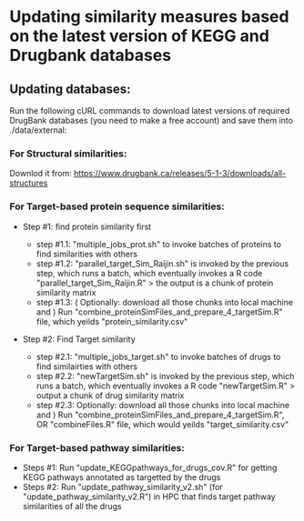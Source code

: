 # Updating similarity measures based on the latest version of KEGG and Drugbank databases
 
## Updating databases:
Run the following cURL commands to download latest versions of required DrugBank databases (you need to make a free account) and save them into ./data/external:

### For Structural similarities:
Downlod it from: https://www.drugbank.ca/releases/5-1-3/downloads/all-structures 

### For Target-based protein sequence similarities:

- Step #1: find protein similarity first
	- step #1.1: "multiple_jobs_prot.sh" to invoke batches of proteins to find similarities with others
	- step #1.2: "parallel_target_Sim_Raijin.sh" is invoked by the previous step, which runs a batch, which
			eventually invokes a R code "parallel_target_Sim_Raijin.R" > the output is a chunk of protein
			similarity matrix
	- step #1.3: ( Optionally: download all those chunks into local machine and )
			Run "combine_proteinSimFiles_and_prepare_4_targetSim.R" file, which yeilds "protein_similarity.csv"

- Step #2: Find Target similarity
	- step #2.1: "multiple_jobs_target.sh" to invoke batches of drugs to find similairties with others
	- step #2.2: "newTargetSim.sh" is invoked by the previous step, which runs a batch, which
			eventually invokes a R code "newTargetSim.R" > output a chunk of drug similarity matrix
	- step #2.3:  Optionally: download all those chunks into local machine and )
			Run "combine_proteinSimFiles_and_prepare_4_targetSim.R", OR "combineFiles.R" file, 
				which would yeilds "target_similarity.csv"

### For Target-based pathway similarities:
- Steps #1: Run "update_KEGGpathways_for_drugs_cov.R" for getting KEGG pathways annotated as targetted by the drugs
- Steps #2: Run "update_pathway_similarity_v2.sh" (for "update_pathway_similarity_v2.R") in HPC that finds target pathway 
	similarities of all the drugs
